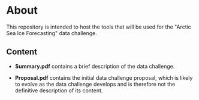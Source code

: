 # About

This repository is intended to host the tools that will be used for the "Arctic Sea Ice Forecasting" data challenge. 


## Content

- **Summary.pdf** contains a brief description of the data challenge. 
      
- **Proposal.pdf** contains the initial data challenge proposal, which is likely to evolve as the data challenge develops and is therefore not the definitive description of its content.
